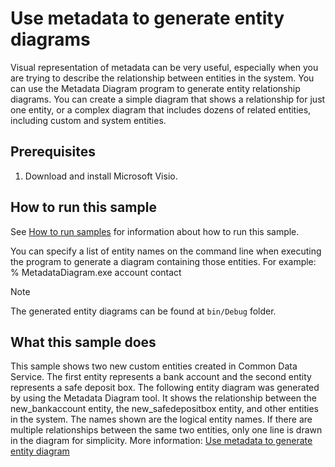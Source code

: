 
# Use metadata to generate entity diagrams

Visual representation of metadata can be very useful, especially when you are trying to describe the relationship between entities in the system. You can use the Metadata Diagram program to generate entity relationship diagrams. You can create a simple diagram that shows a relationship for just one entity, or a complex diagram that includes dozens of related entities, including custom and system entities.

## Prerequisites

1. Download and install Microsoft Visio.

## How to run this sample

See [How to run samples](../README.md) for information about how to run this sample.

You can specify a list of entity names on the command line when executing the program to generate a diagram containing those entities. For example:
  % MetadataDiagram.exe account contact

> [!NOTE]
> The generated entity diagrams can be found at `bin/Debug` folder.

## What this sample does

This sample shows two new custom entities created in Common Data Service. The first entity represents a bank account and the second entity represents a safe deposit box. The following entity diagram was generated by using the Metadata Diagram tool. It shows the relationship between the new_bankaccount entity, the new_safedepositbox entity, and other entities in the system. The names shown are the logical entity names. If there are multiple relationships between the same two entities, only one line is drawn in the diagram for simplicity. More information: [Use metadata to generate entity diagram](https://docs.microsoft.com/en-us/dynamics365/customer-engagement/developer/use-metadata-generate-entity-diagrams)


